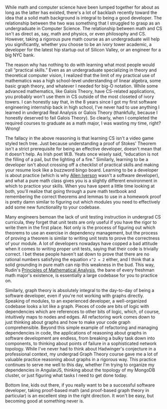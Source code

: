 While math and computer science have been lumped together for about as long as the latter has existed, there's a lot of backlash recently toward the idea that a solid math background is integral to being a good developer. The relationship between the two was something that I struggled to grasp as an undergraduate in Computer Science. The relationship between math and CS isn't as direct as, say, math and physics, or even philosophy and CS. However, taking a rigorous pure math course as an undergraduate will help you significantly, whether you choose to be an ivory tower academic, a developer for the latest hip startup out of Silicon Valley, or an engineer for a big NYC bank.

The reason why has nothing to do with learning what most people would call “practical skills.” Even as an undergraduate specializing in theory and theoretical computer vision, I realized that the limit of my practical use of mathematics was a high school-level understanding of linear algebra, some basic graph theory, and whatever I needed for big-O notation. While some advanced mathematics, like Galois Theory, have CS-related applications, you probably won't use them in CS outside of the most closeted of ivory towers. I can honestly say that, in the 8 years since I got my first software engineering internship back in high school, I've never had to use anything I learned in undergrad Real Analysis or Galois Theory (thankfully, because I honestly deserved to fail Galois Theory). So clearly, when I completed the required courses to graduate as a math major, I was wasting my time, right? Wrong!

The fallacy in the above reasoning is that learning CS isn't a video game styled tech tree. Just because understanding a proof of Stokes' Theorem isn't a strict prerequisite for being an effective developer, doesn't mean that it doesn't help. As Irish poet W.B. Yeats once wisely said, “education is not the filling of a pail, but the lighting of a fire.” Similarly, learning to be a developer isn't about crossing off a checklist of practical skills and making your resume look like a buzzword bingo board. Learning to be a developer is about practice (which is why [Allen Iverson](http://www.youtube.com/watch?v=d29VsG35DQM) wasn't a software developer), and what a pure math class gives you is a slightly different environment in which to practice your skills. When you have spent a little time looking at both, you'll realize that going through a pure math textbook and remembering the correct theorems and lemmas to use in a homework proof is pretty damn similar to figuring out which modules you need to effectively add some new functionality to your codebase.

Many engineers bemoan the lack of unit testing instruction in undergrad CS curricula, they forget that unit tests are only useful if you have the rigor to write them in the first place. Not only is the process of figuring out which theorems to use an exercise in dependency management, but the process of proving a theorem is similar to writing unit tests to prove the correctness of your module. A lot of developers nowadays have copped a bad attitude when it comes to writing proper unit tests, saying that their code is trivially correct. I bet these people haven't sat down to prove that there are no rational numbers satisfying the equation `x^2 = 2` either, and I think that a solid grounding in pure math can nip this weakness in the bud. This way, Rudin's [Principles of Mathematical Analysis](http://www.amazon.com/Principles-Mathematical-Analysis-International-Mathematics/dp/007054235X), the bane of every freshman math major's existence, is essentially a large codebase for you to practice on.

Similarly, graph theory is absolutely integral to the day-to-day of being a software developer, even if you're not working with graphs directly. Speaking of modules, to an experienced developer, a well-organized codebase looks a lot like a graph. Pieces of code are bits of logic with dependencies which are references to other bits of logic, which, of course, intuitively maps to nodes and edges. All refactoring work comes down to just thinking about graphs and how to make your code graph comprehensible. Beyond this simple example of refactoring and managing dependencies in code, the applications of reasoning about graphs in software development are endless, from breaking a bulky task down into components, to thinking about points of failure in a sophisticated network topology. While I've never had to think about Hadwinger's conjecture in a professional context, my undergrad Graph Theory course gave me a lot of valuable practice reasoning about graphs in a rigorous way. This practice continues to serve me well to this day, whether I'm trying to organize my dependencies in AngularJS, thinking about the topology of my MongoDB cluster, or just figuring what tasks I need to get done today.

Bottom line, kids out there, if you really want to be a successful software developer, taking proof-based math (and proof-based graph theory in particular) is an excellent step in the right direction. It won't be easy, but becoming good at something never is.
